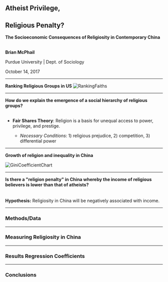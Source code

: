 ## Atheist Privilege,
## Religious Penalty?
**The Socioeconomic Consequences of Religiosity in Contemporary China**
<br>
<br>

**Brian McPhail**

Purdue University  |  Dept. of Sociology

October 14, 2017


---
**Ranking Religious Groups in US**
![RankingFaiths](images/spaghetti.jpg)




---
**How do we explain the emergence of a social hierarchy of religious groups?**
<br>
<br>
* **Fair Shares Theory**: Religion is a basis for unequal access to power, privilege, and prestige.

  * _Necessary Conditions_: 1) religious prejudice, 2) competition, 3) differential power

---
**Growth of religion and inequality in China**

![GiniCoefficientChart](images/spaghetti.jpg)


---
**Is there a "religion penalty" in China whereby the income of religious believers is lower than that of atheists?**
<br>
<br>
<br>
**Hypothesis:** Religiosity in China will be negatively associated with income.


---
### Methods/Data

---
### Measuring Religiosity in China

---
### Results Regression Coefficients


---
### Conclusions
